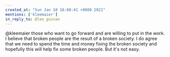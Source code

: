 ```yaml
---
created_at: "Sun Jan 10 16:08:41 +0000 2021"
mentions: ['kleemaier']
in_reply_to: @leo_guinan
---
```


@kleemaier those who want to go forward and are willing to put in the work. I believe that broken people are the result of a broken society. I do agree that we need to spend the time and money fixing the broken society and hopefully this will help fix some broken people. But it's not easy.